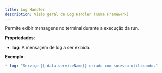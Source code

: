 ```yaml
---
title: Log Handler
description: Visão geral de Log Handler (Kuma Framework)
---
```


Permite exibir mensagens no terminal durante a execução da run.

**Propriedades**:
- **log**: A mensagem de log a ser exibida.

**Exemplo**:
```yaml
- log: "Serviço {{.data.serviceName}} criado com sucesso utilizando."
```